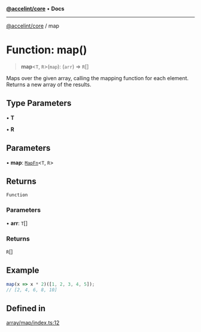[**@accelint/core**](../README.md) • **Docs**

***

[@accelint/core](../README.md) / map

# Function: map()

> **map**\<`T`, `R`\>(`map`): (`arr`) => `R`[]

Maps over the given array, calling the mapping function for each element.
Returns a new array of the results.

## Type Parameters

• **T**

• **R**

## Parameters

• **map**: [`MapFn`](../type-aliases/MapFn.md)\<`T`, `R`\>

## Returns

`Function`

### Parameters

• **arr**: `T`[]

### Returns

`R`[]

## Example

```ts
map(x => x * 2)([1, 2, 3, 4, 5]);
// [2, 4, 6, 8, 10]
```

## Defined in

[array/map/index.ts:12](https://github.com/gohypergiant/standard-toolkit/blob/424b88fd48a5bcc02ed99ee27fd64cd73349aa30/packages/core/src/array/map/index.ts#L12)
